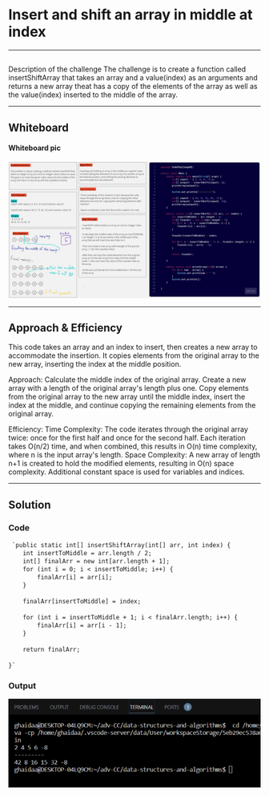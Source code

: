 # Insert and shift an array in middle at index

---

## 
Description of the challenge
The challenge is to create a function called insertShiftArray that takes an array and a value(index) as an arguments and returns a new array theat has a copy of the elements of the array as well as the value(index) inserted to the middle of the array.

---

## Whiteboard 

#### Whiteboard pic

![](img/CC.jpg)

---

## Approach & Efficiency

This code takes an array and an index to insert, then creates a new array to accommodate the insertion. It copies elements from the original array to the new array, inserting the index at the middle position.

Approach: 
Calculate the middle index of the original array. Create a new array with a length of the original array's length plus one. Copy elements from the original array to the new array until the middle index, insert the index at the middle, and continue copying the remaining elements from the original array.

Efficiency:
Time Complexity: The code iterates through the original array twice: once for the first half and once for the second half. Each iteration takes O(n/2) time, and when combined, this results in O(n) time complexity, where n is the input array's length.
Space Complexity: A new array of length n+1 is created to hold the modified elements, resulting in O(n) space complexity. Additional constant space is used for variables and indices.

---

## Solution

### Code

     `public static int[] insertShiftArray(int[] arr, int index) {
        int insertToMiddle = arr.length / 2;
        int[] finalArr = new int[arr.length + 1];
        for (int i = 0; i < insertToMiddle; i++) {
            finalArr[i] = arr[i];
        }

        finalArr[insertToMiddle] = index;

        for (int i = insertToMiddle + 1; i < finalArr.length; i++) {
            finalArr[i] = arr[i - 1];
        }

        return finalArr;

    }`

### Output

![](img/output.png)

